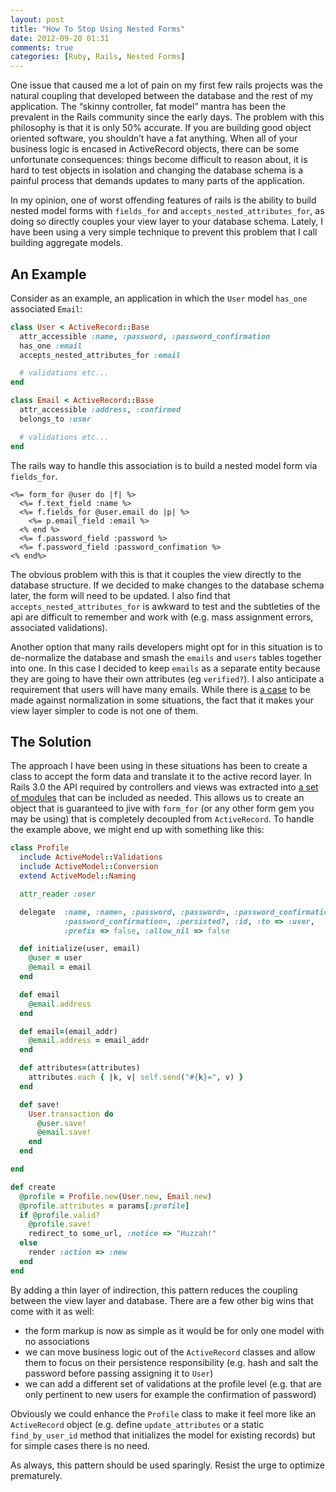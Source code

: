 ```yaml
---
layout: post
title: "How To Stop Using Nested Forms"
date: 2012-09-20 01:31
comments: true
categories: [Ruby, Rails, Nested Forms]
---
```


One issue that caused me a lot of pain on my first few rails projects was the natural coupling that developed between the database and the rest of my application. The “skinny controller, fat model” mantra has been the prevalent in the Rails community since the early days. The problem with this philosophy is that it is only 50% accurate. If you are building good object oriented software, you shouldn’t have a fat anything.<!-- more --> When all of your business logic is encased in ActiveRecord objects, there can be some unfortunate consequences: things become difficult to reason about, it is hard to test objects in isolation and changing the database schema is a painful process that demands updates to many parts of the application.

In my opinion, one of worst offending features of rails is the ability to build nested model forms with `fields_for` and `accepts_nested_attributes_for`, as doing so directly couples your view layer to your database schema. Lately, I have been using a very simple technique to prevent this problem that I call building aggregate models.

## An Example

Consider as an example, an application in which the `User` model `has_one` associated `Email`:

``` ruby
class User < ActiveRecord::Base
  attr_accessible :name, :password, :password_confirmation
  has_one :email
  accepts_nested_attributes_for :email

  # validations etc...
end

class Email < ActiveRecord::Base
  attr_accessible :address, :confirmed
  belongs_to :user

  # validations etc...
end
```

The rails way to handle this association is to build a nested model form via `fields_for`. 

``` erb
<%= form_for @user do |f| %>
  <%= f.text_field :name %>
  <%= f.fields_for @user.email do |p| %>
    <%= p.email_field :email %>
  <% end %>
  <%= f.password_field :password %>
  <%= f.password_field :password_confimation %>
<% end%>
```

The obvious problem with this is that it couples the view directly to the database structure. If we decided to make changes to the database schema later, the form will need to be updated. I also find that `accepts_nested_attributes_for` is awkward to test and the subtleties of the api are difficult to remember and work with (e.g. mass assignment errors, associated validations).

Another option that many rails developers might opt for in this situation is to de-normalize the database and smash the `emails` and `users` tables together into one. In this case I decided to keep `emails` as a separate entity because they are going to have their own attributes (eg `verified?`). I also anticipate a requirement that users will have many emails. While there is [a case](http://www.codinghorror.com/blog/2008/07/maybe-normalizing-isnt-normal.html) to be made against normalization in some situations, the fact that it makes your view layer simpler to code is not one of them.

## The Solution

The approach I have been using in these situations has been to create a class to accept the form data and translate it to the active record layer. In Rails 3.0 the API required by controllers and views was extracted into [a set of modules](http://yehudakatz.com/2010/01/10/activemodel-make-any-ruby-object-feel-like-activerecord/) that can be included as needed. This allows us to create an object that is guaranteed to jive with `form_for` (or any other form gem you may be using) that is completely decoupled from `ActiveRecord`. To handle the example above, we might end up with something like this:

``` ruby
class Profile
  include ActiveModel::Validations
  include ActiveModel::Conversion
  extend ActiveModel::Naming

  attr_reader :user

  delegate  :name, :name=, :password, :password=, :password_confirmation, 
            :password_confirmation=, :persisted?, :id, :to => :user, 
            :prefix => false, :allow_nil => false

  def initialize(user, email)
    @user = user
    @email = email
  end

  def email
    @email.address
  end

  def email=(email_addr)
    @email.address = email_addr
  end

  def attributes=(attributes)
    attributes.each { |k, v| self.send("#{k}=", v) }
  end

  def save!
    User.transaction do
      @user.save!
      @email.save!
    end
  end

end
```

``` ruby Usage in the controller
def create
  @profile = Profile.new(User.new, Email.new)
  @profile.attributes = params[:profile]
  if @profile.valid?
    @profile.save!
    redirect_to some_url, :notice => "Huzzah!"
  else
    render :action => :new
  end
end
```

By adding a thin layer of indirection, this pattern reduces the coupling between the view layer and database. There are a few other big wins that come with it as well:

- the form markup is now as simple as it would be for only one model with no associations
- we can move business logic out of the `ActiveRecord` classes and allow them to focus on their persistence responsibility (e.g. hash and salt the password before passing assigning it to `User`)
- we can add a different set of validations at the profile level (e.g. that are only pertinent to new users for example the confirmation of password)

Obviously we could enhance the `Profile` class to make it feel more like an `ActiveRecord` object (e.g. define `update_attributes` or a static `find_by_user_id` method that initializes the model for existing records) but for simple cases there is no need.

As always, this pattern should be used sparingly. Resist the urge to optimize prematurely.